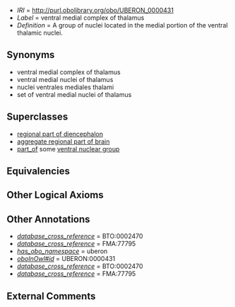  * *IRI* = http://purl.obolibrary.org/obo/UBERON_0000431
 * *Label* = ventral medial complex of thalamus
 * *Definition* = A group of nuclei located in the medial portion of the ventral thalamic nuclei.

## Synonyms

 * ventral medial complex of thalamus
 * ventral medial nuclei of thalamus
 * nuclei ventrales mediales thalami
 * set of ventral medial nuclei of thalamus

## Superclasses

 * [regional part of diencephalon](../../UBERON/84/UBERON_0002784.md)
 * [aggregate regional part of brain](../../UBERON/09/UBERON_0010009.md)
 * [part_of](../../BFO/50/BFO_0000050.md) some [ventral nuclear group](../../UBERON/76/UBERON_0002776.md)

## Equivalencies


## Other Logical Axioms


## Other Annotations

 * *[database_cross_reference](../../ef/oboInOwl#hasDbXref.md)* = BTO:0002470
 * *[database_cross_reference](../../ef/oboInOwl#hasDbXref.md)* = FMA:77795
 * *[has_obo_namespace](../../ce/oboInOwl#hasOBONamespace.md)* = uberon
 * *[oboInOwl#id](../../id/oboInOwl#id.md)* = UBERON:0000431
 * *[database_cross_reference](../../ef/oboInOwl#hasDbXref.md)* = BTO:0002470
 * *[database_cross_reference](../../ef/oboInOwl#hasDbXref.md)* = FMA:77795

## External Comments

